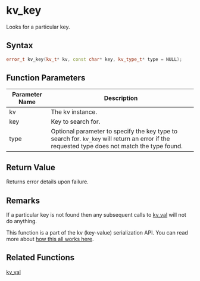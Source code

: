 
# kv_key

Looks for a particular key.

## Syntax

```cpp
error_t kv_key(kv_t* kv, const char* key, kv_type_t* type = NULL);
```

## Function Parameters

Parameter Name | Description
--- | ---
kv | The kv instance.
key | Key to search for.
type | Optional parameter to specify the key type to search for. `kv_key` will return an error if the requested type does not match the type found.

## Return Value

Returns error details upon failure.

## Remarks

If a particular key is not found then any subsequent calls to [kv_val](https://github.com/RandyGaul/cute_framework/blob/master/doc/serialization/kv_val.md) will not do anything.

This function is a part of the kv (key-value) serialization API. You can read more about [how this all works here](https://github.com/RandyGaul/cute_framework/tree/master/doc/graphics/serialization).

## Related Functions
  
[kv_val](https://github.com/RandyGaul/cute_framework/blob/master/doc/serialization/kv_val.md)  
